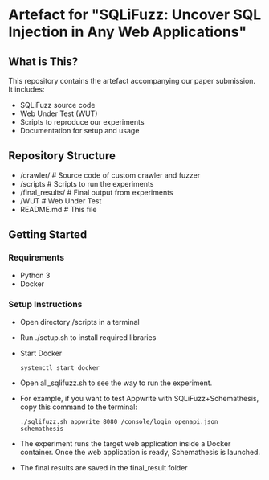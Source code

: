 # Artefact for "SQLiFuzz: Uncover SQL Injection in Any Web Applications"

## What is This?
This repository contains the artefact accompanying our paper submission. It includes:

- SQLiFuzz source code
- Web Under Test (WUT)
- Scripts to reproduce our experiments
- Documentation for setup and usage

## Repository Structure

- /crawler/ # Source code of custom crawler and fuzzer
- /scripts # Scripts to run the experiments
- /final_results/ # Final output from experiments
- /WUT # Web Under Test
- README.md # This file

## Getting Started

### Requirements

- Python 3
- Docker

### Setup Instructions
- Open directory /scripts in a terminal
- Run ./setup.sh to install required libraries
- Start Docker
  ```
  systemctl start docker
  ```

- Open all_sqlifuzz.sh to see the way to run the experiment.
- For example, if you want to test Appwrite with SQLiFuzz+Schemathesis, copy this command to the terminal:
  ```
  ./sqlifuzz.sh appwrite 8080 /console/login openapi.json schemathesis
  ```

- The experiment runs the target web application inside a Docker container. Once the web application is ready, Schemathesis is launched.
- The final results are saved in the final_result folder
